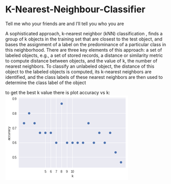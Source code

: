 # K-Nearest-Neighbour-Classifier
Tell me who your friends are and I’ll tell you who you are

A sophisticated approach, k-nearest neighbor (kNN) classification , finds a group
of k objects in the training set that are closest to the test object, and bases the assignment of
a label on the predominance of a particular class in this neighborhood. There are three key
elements of this approach: a set of labeled objects, e.g., a set of stored records, a distance
or similarity metric to compute distance between objects, and the value of k, the number of
nearest neighbors. To classify an unlabeled object, the distance of this object to the labeled
objects is computed, its k-nearest neighbors are identified, and the class labels of these nearest
neighbors are then used to determine the class label of the object

to get the best k value there is plot accuracy vs k:
![alt text](download.png)
